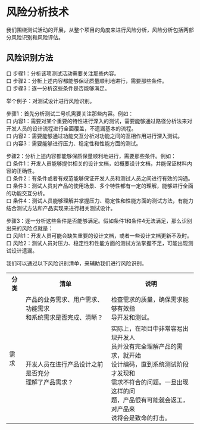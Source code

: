 # 风险分析技术

我们围绕测试活动的开展，从整个项目的角度来进行风险分析，风险分析包括两部分风险识别和风险评估。


## 风险识别方法

口 步骤1：分析该项测试活动需要关注那些内容。   
口 步骤2：分析上述内容都能够保证质量顺利地进行，需要那些条件。   
口 步骤3：逐一分析这些条件是否能够满足。

举个例子：对测试设计进行风险识别。   

步骤1：首先分析测试二号机需要关注那些内容。例如：   
口 内容1：需要对某个重要的特性进行深入的测试，需要能够通过路径分析法来对开发人员的设计流程进行全面覆盖，不遗漏基本的流程。   
口 内容2：需要能够通过功能交互分析对功能之间的互相作用进行深入测试。   
口 内容3：需要能够进行压力、稳定性和性能方面的测试。   

步骤2：分析上述内容都能够保质保量顺利地进行，需要那些条件。例如：   
口 条件1：开发人员能够提供相关的设计文档，如概要设计文档，并能保证材料内容的正确性。   
口 条件2：有条件或者有规范能够保证开发人员和测试人员之间进行有效的沟通。   
口 条件3：测试人员对产品的使用场景、多个特性都有一定的理解，能够进行全面的功能交互分析。   
口 条件4：测试人员能够理解并掌握压力、稳定性和性能方面的测试方法，有能力结合测试方法和产品实现来进行相关测试设计。

步骤3：逐一分析这些条件是否能够满足。假如条件1和条件4无法满足，那么识别出来的风险点就是：   
口 风险1：开发人员可能会缺失重要的设计文档，或者一些设计文档更新不及时。   
口 风险2：测试人员对压力、稳定性和性能方面的测试方法掌握不足，可能出现测试设计遗漏。

我们可以通过以下风险识别清单，来辅助我们进行风险识别。

<table>
	<tr>
		<th>分类</th>
		<th>清单</th>
		<th>说明</th>
	</tr>
	<tr>
		<td rowspan="2">需求</td>
		<td>产品的业务需求、用户需求、功能需求<br>和系统需求是否完成、清晰？</td>
		<td>检查需求的质量，确保需求能够有效指<br>导开发和测试。</td>
	</tr>
	<tr>
		<td>开发人员在进行产品设计之前是否充分<br>理解了产品需求？</td>
		<td>实际上，在项目中非常容易出现开发人<br>员并没有完全理解产品的需求，就开始<br>设计编码，直到系统测试阶段才发现和<br>需求不符合的问题。一旦出现这样的问<br>题，产品很有可能就会返工，对产品来<br>说将会是致命的打击。</td>
	</tr>
</table>
